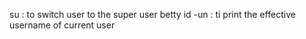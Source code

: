 su : to switch user to the super user betty
id -un : ti print the effective username of current user
